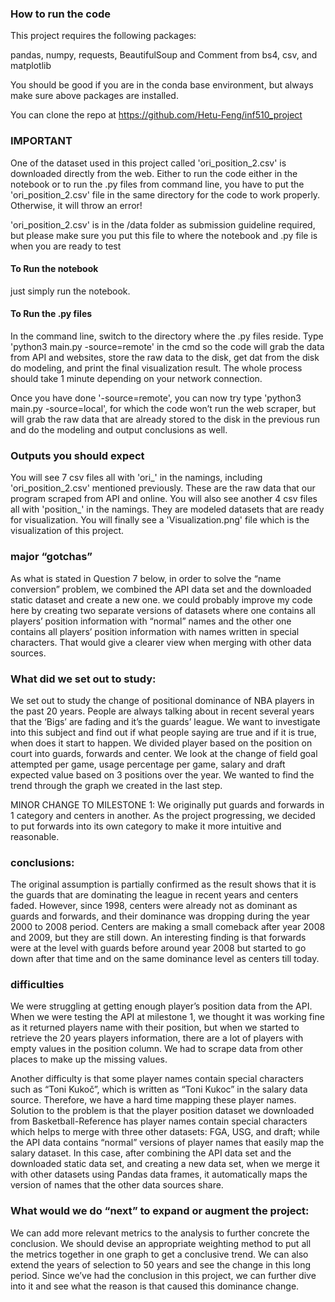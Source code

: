### How to run the code

This project requires the following packages:

pandas, numpy, requests, BeautifulSoup and Comment from bs4, csv, and matplotlib

You should be good if you are in the conda base environment, but always make sure above packages are installed.

You can clone the repo at https://github.com/Hetu-Feng/inf510_project

### IMPORTANT

One of the dataset used in this project called 'ori_position_2.csv' is downloaded directly from the web. Either to run the code either in the notebook or to run the .py files from command line, you have to put the 'ori_position_2.csv' file in the same directory for the code to work properly. Otherwise, it will throw an error!

'ori_position_2.csv' is in the /data folder as submission guideline required, but please make sure you put this file to where the notebook and .py file is when you are ready to test

#### To Run the notebook

just simply run the notebook.

#### To Run the .py files

In the command line, switch to the directory where the .py files reside. Type 'python3 main.py -source=remote' in the cmd so the code will grab the data from API and websites, store the raw data to the disk, get dat from the disk do modeling, and print the final visualization result. The whole process should take 1 minute depending on your network connection.

Once you have done '-source=remote', you can now try type 'python3 main.py -source=local', for which the code won’t run the web scraper, but will grab the raw data that are already stored to the disk in the previous run and do the modeling and output conclusions as well.

### Outputs you should expect

You will see 7 csv files all with 'ori_' in the namings, including 'ori_position_2.csv' mentioned previously. These are the raw data that our program scraped from API and online. You will also see another 4 csv files all with 'position_' in the namings. They are modeled datasets that are ready for visualization. You will finally see a 'Visualization.png' file which is the visualization of this project.

### major “gotchas”

As what is stated in Question 7 below, in order to solve the “name conversion” problem, we combined the API data set and the downloaded static dataset and create a new one. we could probably improve my code here by creating two separate versions of datasets where one contains all players’ position information with “normal” names and the other one contains all players’ position information with names written in special characters. That would give a clearer view when merging with other data sources.

### What did we set out to study:

We set out to study the change of positional dominance of NBA players in the past 20 years. People are always talking about in recent several years that the ‘Bigs’ are fading and it’s the guards’ league. We want to investigate into this subject and find out if what people saying are true and if it is true, when does it start to happen. We divided player based on the position on court into guards, forwards and center. We look at the change of field goal attempted per game, usage percentage per game, salary and draft expected value based on 3 positions over the year. We wanted to find the trend through the graph we created in the last step.

MINOR CHANGE TO MILESTONE 1: We originally put guards and forwards in 1 category and centers in another. As the project progressing, we decided to put forwards into its own category to make it more intuitive and reasonable.

### conclusions:

The original assumption is partially confirmed as the result shows that it is the guards that are dominating the league in recent years and centers faded. However, since 1998, centers were already not as dominant as guards and forwards, and their dominance was dropping during the year 2000 to 2008 period. Centers are making a small comeback after year 2008 and 2009, but they are still down. An interesting finding is that forwards were at the level with guards before around year 2008 but started to go down after that time and on the same dominance level as centers till today.

### difficulties

We were struggling at getting enough player’s position data from the API. When we were testing the API at milestone 1, we thought it was working fine as it returned players name with their position, but when we started to retrieve the 20 years players information, there are a lot of players with empty values in the position column. We had to scrape data from other places to make up the missing values.

Another difficulty is that some player names contain special characters such as “Toni Kukoč”, which is written as “Toni Kukoc” in the salary data source. Therefore, we have a hard time mapping these player names. Solution to the problem is that the player position dataset we downloaded from Basketball-Reference has player names contain special characters which helps to merge with three other datasets: FGA, USG, and draft; while the API data contains “normal” versions of player names that easily map the salary dataset. In this case, after combining the API data set and the downloaded static data set, and creating a new data set, when we merge it with other datasets using Pandas data frames, it automatically maps the version of names that the other data sources share.

### What would we do “next” to expand or augment the project:

We can add more relevant metrics to the analysis to further concrete the conclusion. We should devise an appropriate weighting method to put all the metrics together in one graph to get a conclusive trend. We can also extend the years of selection to 50 years and see the change in this long period. Since we’ve had the conclusion in this project, we can further dive into it and see what the reason is that caused this dominance change.


